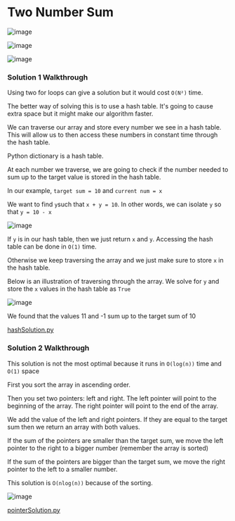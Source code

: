 # Two Number Sum

![image](https://user-images.githubusercontent.com/19383145/170175879-b139f7b1-111a-40b6-9f7d-908b5b7576aa.png)

![image](https://user-images.githubusercontent.com/19383145/170175955-76486d7d-39e8-4801-9917-04316abf41e6.png)

![image](https://user-images.githubusercontent.com/19383145/170176041-f2a89753-0158-436d-940c-fd11c597cbb7.png)

### Solution 1 Walkthrough

Using two for loops can give a solution but it would cost `O(N²)` time.

The better way of solving this is to use a hash table. It's going to cause extra space but it might make our algorithm faster. 

We can traverse our array and store every number we see in a hash table. This will allow us to then access these numbers in constant time through the hash table.

Python dictionary is a hash table.

At each number we traverse, we are going to check if the number needed to sum up to the target value is stored in the hash table. 

In our example, `target sum = 10` and `current num = x`

We want to find `y`such that `x + y = 10`. In other words, we can isolate `y` so that `y = 10 - x`

![image](https://user-images.githubusercontent.com/19383145/170177535-cb8e7c76-bd1b-4220-a530-3625d2b06c20.png)

If `y` is in our hash table, then we just return `x` and `y`. Accessing the hash table can be done in `O(1)` time. 

Otherwise we keep traversing the array and we just make sure to store `x` in the hash table. 

Below is an illustration of traversing through the array. We solve for `y` and store the `x` values in the hash table as `True`

![image](https://user-images.githubusercontent.com/19383145/170178602-977a8b9d-6c14-4eb2-acc7-cf32361594a8.png)

We found that the values 11 and -1 sum up to the target sum of 10

[hashSolution.py](https://github.com/KellzCodes/python/blob/main/algorithms/arrays/two-number-sum/hashSolution.py)

### Solution 2 Walkthrough

This solution is not the most optimal because it runs in `O(log(n))` time and `O(1)` space

First you sort the array in ascending order. 

Then you set two pointers: left and right. The left pointer will point to the beginning of the array. The right pointer will point to the end of the array. 

We add the value of the left and right pointers. If they are equal to the target sum then we return an array with both values.

If the sum of the pointers are smaller than the target sum, we move the left pointer to the right to a bigger number (remember the array is sorted)

If the sum of the pointers are bigger than the target sum, we move the right pointer to the left to a smaller number.

This solution is `O(nlog(n))` because of the sorting.

![image](https://user-images.githubusercontent.com/19383145/170400383-1fb6ea16-6602-44e0-89f0-953e55d92a78.png)

[pointerSolution.py](https://github.com/KellzCodes/python/blob/main/algorithms/arrays/two-number-sum/pointerSolution.py)
